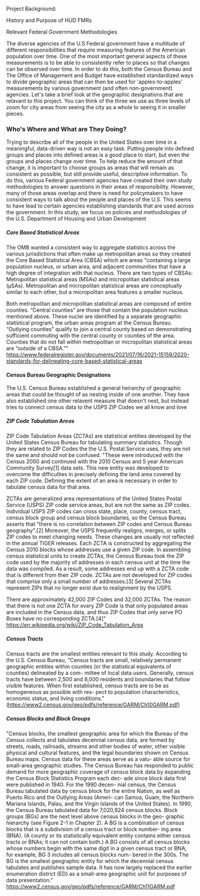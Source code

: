 Project Background:

History and Purpose of HUD FMRs


Relevant Federal Government Methodologies

The diverse agencies of the U.S Federal government have a multitude of different responsibilities that require measuring features of the American population over time. One of the most important general aspects of these measurements is to be able to consistently refer to places so that changes can be observed over time. In order to do this, both the Census Bureau and The Office of Management and Budget have established standardized ways to divide geographic areas that can then be used for 'apples-to-apples' measurements by various government (and often non-government) agencies. Let's take a brief look at the geographic designations that are relavant to this project. You can think of the three we use as three levels of zoom for city areas from seeing the city as a whole to seeing it in smaller pieces.

### Who's Where and What are They Doing?
Trying to describe all of the people in the United States over time in a meaningful, data-driven way is not an easy task. Putting people into defined groups and places into defined areas is a good place to start, but even the groups and places change over time. To help reduce the amount of that change, it is important to choose groups as areas that will remain as consistent as possible, but still provide useful, descriptive information. To do this, various Federal government agencies have created their own study methodologies to answer questions in their areas of responsibility. However, many of those areas overlap and there is need for policymakers to have consistent ways to talk about the people and places of the U.S. This seems to have lead to certain agencies establishing standards that are used across the government. In this study, we focus on policies and methodologies of the U.S. Department of Housing and Urban Development

##### Core Based Statistical Areas
The OMB wanted a consistent way to aggregate statistics across the various jurisdictions that often make up metropolitan areas so they created the Core Based Statistical Area (CBSA) which are areas "containing a large population nucleus, or urban area, and adjacent communities that have a high degree of integration with that nucleus. There are two types of CBSAs: Metropolitan statistical areas (MSAs) and micropolitan statistical areas (µSAs). Metropolitan and micropolitan statistical areas are conceptually similar to each other, but a micropolitan area features a smaller nucleus.

Both metropolitan and micropolitan statistical areas are composed of entire counties. “Central counties” are those that contain the population nucleus mentioned above. These nuclei are identified by a separate geographic statistical program, the urban areas program at the Census Bureau. “Outlying counties” qualify to join a central county based on demonstrating sufficient commuting with the central county or counties of the area. Counties that do not fall within metropolitan or micropolitan statistical areas are “outside of a CBSA.”"
https://www.federalregister.gov/documents/2021/07/16/2021-15159/2020-standards-for-delineating-core-based-statistical-areas

#### Census Bureau Geographic Designations
The U.S. Census Bureau established a general heirarchy of geographic areas that could be thought of as nesting inside of one another. They have also established one other relavent measure that doesn't nest, but instead tries to connect census data to the USPS ZIP Codes we all know and love

##### ZIP Code Tabulation Areas
ZIP Code Tabulation Areas (ZCTAs) are statistical entities developed by the United States Census Bureau for tabulating summary statistics. Though they are related to ZIP Codes the the U.S. Postal Service uses, they are not the same and should not be confused. "These were introduced with the Census 2000 and continued with the 2010 Census and 5 year American Community Survey[1] data sets. This new entity was developed to overcome the difficulties in precisely defining the land area covered by each ZIP code. Defining the extent of an area is necessary in order to tabulate census data for that area.

ZCTAs are generalized area representations of the United States Postal Service (USPS) ZIP code service areas, but are not the same as ZIP codes. Individual USPS ZIP codes can cross state, place, county, census tract, census block group and census block boundaries, so the Census Bureau asserts that "there is no correlation between ZIP codes and Census Bureau geography".[2] Moreover, the USPS frequently realigns, merges, or splits ZIP codes to meet changing needs. These changes are usually not reflected in the annual TIGER releases. Each ZCTA is constructed by aggregating the Census 2010 blocks whose addresses use a given ZIP code. In assembling census statistical units to create ZCTAs, the Census Bureau took the ZIP code used by the majority of addresses in each census unit at the time the data was compiled. As a result, some addresses end up with a ZCTA code that is different from their ZIP code. ZCTAs are not developed for ZIP codes that comprise only a small number of addresses.[3] Several ZCTAs represent ZIPs that no longer exist due to realignment by the USPS.

There are approximately 42,000 ZIP Codes and 32,000 ZCTAs. The reason that there is not one ZCTA for every ZIP Code is that only populated areas are included in the Census data, and thus ZIP Codes that only serve PO Boxes have no corresponding ZCTA.[4]" https://en.wikipedia.org/wiki/ZIP_Code_Tabulation_Area


##### Census Tracts
Census tracts are the smallest entities relevant to this study. According to the U.S. Census Bureau,
"Census tracts are small, relatively permanent geographic entities within counties (or the statistical equivalents of counties) delineated by a com- mittee of local data users. Generally, census tracts have between 2,500 and 8,000 residents and boundaries that follow visible features. When first established, census tracts are to be as homogeneous as possible with res- pect to population characteristics, economic status, and living conditions." (https://www2.census.gov/geo/pdfs/reference/GARM/Ch10GARM.pdf)

##### Census Blocks and Block Groups
"Census blocks, the smallest geographic area for which the Bureau of the Census collects and tabulates decennial census data, are formed
by streets, roads, railroads, streams and other bodies of water, other visible physical and cultural features, and the legal boundaries shown on Census Bureau maps. Census data for these areas serve as a valu- able source for small-area geographic studies. The Census Bureau has responded to public demand for more geographic coverage of census block data by expanding the Census Block Statistics Program each dec- ade since block data first were published in 1940. For the 1990 decen- nial census, the Census Bureau tabulated data by census block for the entire Nation, as well as Puerto Rico and the Outlying Areas (Ameri- can Samoa, Guam, the Northern Mariana Islands, Palau, and the Virgin Islands of the United States). In 1990, the Census Bureau tabulated data for 7,020,924 census blocks.
Block groups (BGs) are the next level above census blocks in the geo- graphic hierarchy (see Figure 2-1 in Chapter 2). A BG is a combination of census blocks that is a subdivision of a census tract or block number- ing area (BNA). (A county or its statistically equivalent entity contains either census tracts or BNAs; it can not contain both.) A BG consists of all census blocks whose numbers begin with the same digit in a given census tract or BNA; for example, BG 3 includes all census blocks num- bered in the 300s. The BG is the smallest geographic entity for which the decennial census tabulates and publishes sample data. It has now largely replaced the earlier enumeration district (ED) as a small-area geographic unit for purposes of data presentation."
https://www2.census.gov/geo/pdfs/reference/GARM/Ch11GARM.pdf

    



